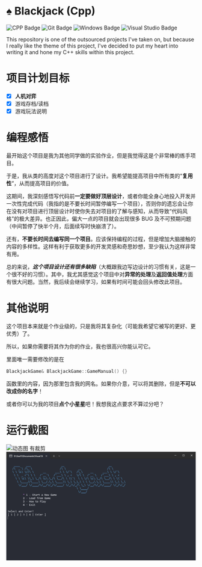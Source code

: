 ﻿# ♠️ Blackjack (Cpp)
![CPP Badge](https://img.shields.io/badge/C++-00599C?logo=cplusplus&logoColor=fff&style=flat)
![Git Badge](https://img.shields.io/badge/Git-F05032?logo=git&logoColor=fff&style=flat)
![Windows Badge](https://img.shields.io/badge/Windows-0078D6?logo=windows&logoColor=fff&style=flat)
![Visual Studio Badge](https://img.shields.io/badge/VS2022-aa7cdf?logo=visualstudio&style=flat)

This repository is one of the outsourced projects I've taken on, but because I really like the theme of this project, I've decided to put my heart into writing it and hone my C++ skills within this project.

# 项目计划目标

- [x] **人机对弈**
- [x] 游戏存档/读档
- [x] 游戏玩法说明

# 编程感悟

最开始这个项目是我为其他同学做的实验作业，但是我觉得这是个非常棒的练手项目。

于是，我从类的高度对这个项目进行了设计。我希望能提高项目中所有类的“**复用性**”，从而提高项目的价值。

这期间，我深刻感悟写代码前**一定要做好顶层设计**，或者你能全身心地投入开发并一次性完成代码（我指的是不要长时间暂停编写一个项目），否则你的遗忘会让你在没有对项目进行顶层设计时使你失去对项目的了解与感知，从而导致“代码风格”的极大差异。也正因此，偏大一点的项目就会出现很多 BUG 及不可预期问题（中间暂停了快半个月，后面续写时快崩溃了）。

还有，**不要长时间去编写同一个项目**。应该保持编程的过程，但是增加大脑接触的内容的多样性。这样有利于获取更多的开发灵感和奇思妙想，至少我认为这样非常有用。

总的来说，***这个项目设计还有很多缺陷***（大概跟我边写边设计的习惯有关，这是一个很不好的习惯）。其中，我尤其感觉这个项目中对**异常的处理**及**返回值处理**方面有很大问题。当然，我后续会继续学习，如果有时间可能会回头修改此项目。

# 其他说明

这个项目本来就是个作业级的，只是我将其复杂化（可能我希望它被写的更好、更优秀）了。

所以，如果你需要将其作为你的作业，我也很高兴你能认可它。

里面唯一需要修改的是在

```CPP
BlackjackGame& BlackjackGame::GameManual() {}
```

函数里的内容，因为那里包含我的网名。如果你介意，可以将其删除，但是**不可以改成你的名字**！

或者你可以为我的项目**点个小星星**吧！我想我这点要求不算过分吧？

# 运行截图

![动态图 有裁剪](./readme_imgs/run.gif)
![静态图](./readme_imgs/SeaEpoch_2024-04-04_17-28-59.jpg)
